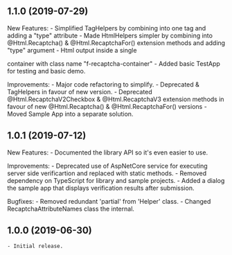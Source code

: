 ## 1.1.0 (2019-07-29)

New Features:
	- Simplified TagHelpers by combining into one <recaptcha> tag and adding a "type" attribute
	- Made HtmlHelpers simpler by combining into @Html.Recaptcha() & @Html.RecaptchaFor() extension methods and adding "type" argument
	- Html output inside a single <div> container with class name "f-recaptcha-container"
	- Added basic TestApp for testing and basic demo.

Improvements:
	- Major code refactoring to simplify.
	- Deprecated <recaptcha-v2checkbox> & <recaptcha-v3> TagHelpers in favour of new <recaptcha> version.
	- Deprecated @Html.RecaptchaV2Checkbox & @Html.RecaptchaV3 extension methods in favour of new @Html.Recaptcha() & @Html.RecaptchaFor() versions
	- Moved Sample App into a separate solution.

## 1.0.1 (2019-07-12)

New Features:
    - Documented the library API so it's even easier to use.

Improvements:
    - Deprecated use of AspNetCore service for executing server side verificartion and replaced with static methods.
	- Removed dependency on TypeScript for library and sample projects.
	- Added a dialog the sample app that displays verification results after submission.

Bugfixes:
    - Removed redundant 'partial' from 'Helper' class.
	- Changed RecaptchaAttributeNames class the internal.

## 1.0.0 (2019-06-30)

    - Initial release.
